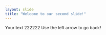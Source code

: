 ```yaml
---
layout: slide
title: "Welcome to our second slide!"
---
```

Your text 222222
Use the left arrow to go back!
